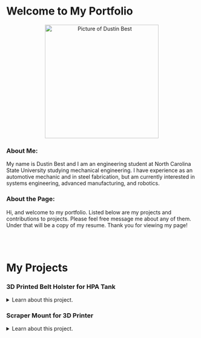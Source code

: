 <link rel='stylesheet' href='style.css' type='text' />

# Welcome to My Portfolio

<p align="center">
 <img src="https://dustin-best.github.io/My-Portfolio/dusitn.png" class="ImageBorder" alt="Picture of Dustin Best" width="300" height="300" /> 
</p>

### About Me:

My name is Dustin Best and I am an engineering student at North Carolina State University studying mechanical engineering. I have experience as an automotive mechanic and in steel fabrication, but am currently interested in systems engineering, advanced manufacturing, and robotics. 

### About the Page: 
Hi, and welcome to my portfolio. Listed below are my projects and contributions to projects. Please feel free message me about any of them. Under that will be a copy of my resume. Thank you for viewing my page! 

<br>

<br>

# My Projects

### 3D Printed Belt Holster for HPA Tank
<details>
  <summary>Learn about this project.</summary>
 
 <p> -insert image of final </p>
 
   <p>
   Why I made this:
  
   <br>
   
   One of my hobbies is playing airsoft (a game almost exaclty like paintball). 
   To play this game you need an airsoft marker, and my particular marker is powered by High Pressure Air (HPA) stored in a tank. 
   The tank is not attached to the marker and has to be carried by the user, usually in a backpack, and a regulator and airline is attached to the tank and the marker. 
   Having a whole backpack for an HPA tank that is only about 3.5 inches in diameter and 10 inches tall seems like a waste of space and weight. 
   It is also difficult to secure the tank inside of the backpack, and this results in the tank moving around inside the backpack which results in user discomfort and can cause    damage to the regulator and line. 
   For these reasons I wanted to create a more secure, lighterweight, and low-profile solution. 
  </p>
</details>

### Scraper Mount for 3D Printer
<details>
  <summary>Learn about this project.</summary>
 
 <p> -insert image of final </p>
 
  <p>
   Why I made this:
  
   <br>
   
   For removing 3D prints from the Ender 3's build plate, my most used tool is the scraper that came with the printer. 
   It can get frustrating when I cannot find it and need to use it, as it is with any tool. 
   This tool, however, I use quite frequently and would like to have near the printer at all times. 
   So, I decided to design and build a mount for it that attaches to the printer itself as to keep it at hand whenever needed.
  </p>
</details>
